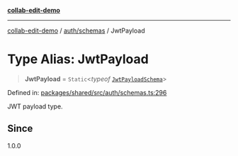 [**collab-edit-demo**](../../../README.md)

***

[collab-edit-demo](../../../README.md) / [auth/schemas](../README.md) / JwtPayload

# Type Alias: JwtPayload

> **JwtPayload** = `Static`\<*typeof* [`JwtPayloadSchema`](../variables/JwtPayloadSchema.md)\>

Defined in: [packages/shared/src/auth/schemas.ts:296](https://github.com/austyle-io/pub-sub-demo/blob/00b2f1e9b947d5e964db5c3be9502513c4374263/packages/shared/src/auth/schemas.ts#L296)

JWT payload type.

## Since

1.0.0
